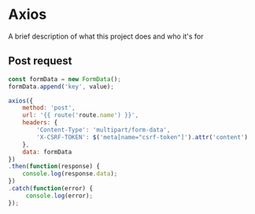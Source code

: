 # Axios
A brief description of what this project does and who it's for

## Post request
```javascript
const formData = new FormData();
formData.append('key', value);

axios({
    method: 'post',
    url: '{{ route('route.name') }}',
    headers: {
        'Content-Type': 'multipart/form-data',
        'X-CSRF-TOKEN': $('meta[name="csrf-token"]').attr('content')
    },
    data: formData
})
.then(function(response) {
    console.log(response.data);
})
.catch(function(error) {
     console.log(error);
});
```
